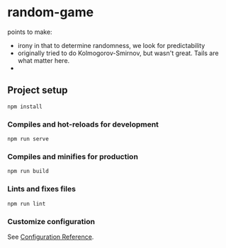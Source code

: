 # random-game

points to make:

* irony in that to determine randomness, we look for predictability
* originally tried to do Kolmogorov-Smirnov, but wasn't great. Tails are what matter here.
* 


## Project setup
```
npm install
```

### Compiles and hot-reloads for development
```
npm run serve
```

### Compiles and minifies for production
```
npm run build
```

### Lints and fixes files
```
npm run lint
```

### Customize configuration
See [Configuration Reference](https://cli.vuejs.org/config/).
